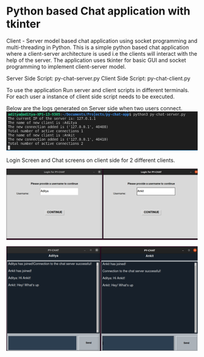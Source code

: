# Python based Chat application with tkinter
Client - Server model based chat application using socket programming and multi-threading in Python.
This is a simple python based chat application where  a client-server architecture is used i.e the clients will interact with the help of the server. The application uses tkinter for basic GUI and socket programming to implement client-server model.

Server Side Script: py-chat-server.py
Client Side Script: py-chat-client.py

To use the application Run server and client scripts in different terminals. For each user a instance of client side script needs to be executed.

Below are the logs generated on Server side when two users connect.
![Alt text](https://github.com/AdityaThakur1/py-chat-client-server/blob/main/images/server_logs.png?raw=true "Server side")


Login Screen and Chat screens on client side for 2 different clients.

![Alt text](https://github.com/AdityaThakur1/py-chat-client-server/blob/main/images/login.png?raw=true "Login Screen")

![Alt text](https://github.com/AdityaThakur1/py-chat-client-server/blob/main/images/chat_screen.png?raw=true "Chat Application Screen")

